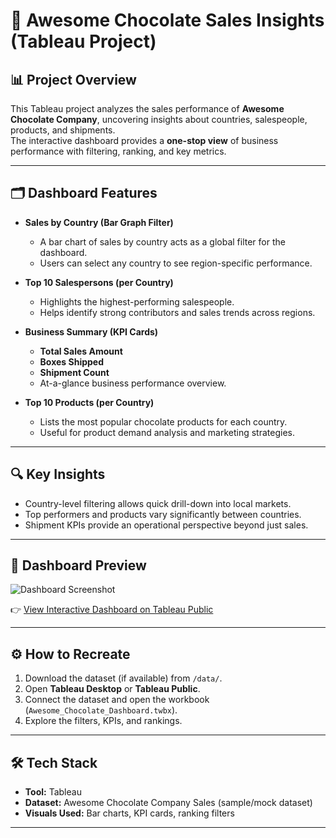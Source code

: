 # 🍫 Awesome Chocolate Sales Insights (Tableau Project)

## 📊 Project Overview
This Tableau project analyzes the sales performance of **Awesome Chocolate Company**, uncovering insights about countries, salespeople, products, and shipments.  
The interactive dashboard provides a **one-stop view** of business performance with filtering, ranking, and key metrics.

---

## 🗂 Dashboard Features

- **Sales by Country (Bar Graph Filter)**  
  - A bar chart of sales by country acts as a global filter for the dashboard.  
  - Users can select any country to see region-specific performance.

- **Top 10 Salespersons (per Country)**  
  - Highlights the highest-performing salespeople.  
  - Helps identify strong contributors and sales trends across regions.

- **Business Summary (KPI Cards)**  
  - **Total Sales Amount**  
  - **Boxes Shipped**  
  - **Shipment Count**  
  - At-a-glance business performance overview.

- **Top 10 Products (per Country)**  
  - Lists the most popular chocolate products for each country.  
  - Useful for product demand analysis and marketing strategies.

---

## 🔍 Key Insights

- Country-level filtering allows quick drill-down into local markets.  
- Top performers and products vary significantly between countries.  
- Shipment KPIs provide an operational perspective beyond just sales.  

---

## 📸 Dashboard Preview
![Dashboard Screenshot](images/dashboard_overview.png)

👉 [View Interactive Dashboard on Tableau Public](https://public.tableau.com/your-dashboard-link)

---

## ⚙️ How to Recreate

1. Download the dataset (if available) from `/data/`.
2. Open **Tableau Desktop** or **Tableau Public**.
3. Connect the dataset and open the workbook (`Awesome_Chocolate_Dashboard.twbx`).
4. Explore the filters, KPIs, and rankings.

---

## 🛠 Tech Stack
- **Tool:** Tableau  
- **Dataset:** Awesome Chocolate Company Sales (sample/mock dataset)  
- **Visuals Used:** Bar charts, KPI cards, ranking filters  

---

